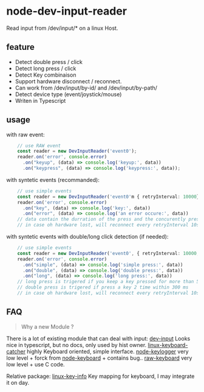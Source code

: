 # node-dev-input-reader

Read input from /dev/input/* on a linux Host.

## feature

* Detect double press / click
* Detect long press / click
* Detect Key combinaison
* Support hardware disconnect / reconnect.
* Can work from /dev/input/by-id/ and /dev/input/by-path/
* Detect device type (event/joystick/mouse)
* Writen in Typescript

## usage

with raw event:
```typescript
    // use RAW event
    const reader = new DevInputReader('event0');
    reader.on('error', console.error)
      .on("keyup", (data) => console.log('keyup:', data))
      .on("keypress", (data) => console.log('keypress:', data));

```

with syntetic events (recommanded):
```typescript
    // use simple events
    const reader = new DevInputReader('event0'm { retryInterval: 10000});
    reader.on('error', console.error)
      .on("key", (data) => console.log('key:', data))
      .on("error", (data) => console.log('an error occure:', data))
    // data contain the durration of the press and the concurently press key
    // in case oh hardware lost, will reconnect every retryInterval 10sec
```

with syntetic events with double/long click detection (if needed):
```typescript
    // use simple events
    const reader = new DevInputReader('event0', { retryInterval: 10000, longPress: 5000, doublePress: 300 });
    reader.on('error', console.error)
      .on("simple", (data) => console.log('simple press:', data))
      .on("double", (data) => console.log('double press:', data))
      .on("long", (data) => console.log('long press:', data))
    // long press is trigered if you keep a key pressed for more than 5 seconds
    // double press is trigered if press a key 2 time within 300 ms
    // in case oh hardware lost, will reconnect every retryInterval 10sec
```

## FAQ

> Why a new Module ?

There is a lot of existing module that can deal with input:
[dev-input](https://www.npmjs.com/package/dev-input) Looks nice in typescript, but no docs, only used by hist owner.
[linux-keyboard-catcher](https://www.npmjs.com/package/linux-keyboard-catcher) highly Keyboard oriented, simple interface.
[node-keylogger](https://www.npmjs.com/package/node-keylogger) very low level + forck from [node-keyboard](https://github.com/Bornholm/node-keyboard) + contains bug..
[raw-keyboard](https://www.npmjs.com/package/raw-keyboard) very low level + use C code.

Relative package:
[linux-key-info](https://www.npmjs.com/package/linux-key-info) Key mapping for keyboard, I may integrate it on day.
